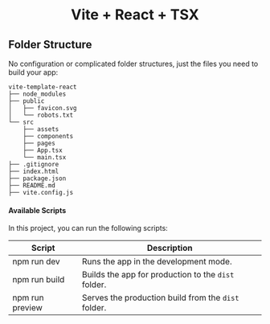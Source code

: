 <h1 align="center">
  Vite + React + TSX
</h1>

## Folder Structure

No configuration or complicated folder structures, just the files you need to build your app:

```
vite-template-react
├── node_modules
├── public
│   ├── favicon.svg
│   └── robots.txt
└── src
    ├── assets
    ├── components
    ├── pages
    ├── App.tsx
    └── main.tsx
├── .gitignore
├── index.html
├── package.json
├── README.md
├── vite.config.js
```

#### Available Scripts

In this project, you can run the following scripts:

| Script          | Description                                         |
| --------------- | --------------------------------------------------- |
| npm run dev     | Runs the app in the development mode.               |
| npm run build   | Builds the app for production to the `dist` folder. |
| npm run preview | Serves the production build from the `dist` folder. |
